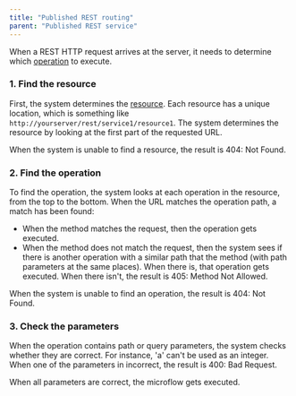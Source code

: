 ```yaml
---
title: "Published REST routing"
parent: "Published REST service"
---
```


When a REST HTTP request arrives at the server, it needs to determine which [operation](published-rest-operation) to execute.

### 1. Find the resource

First, the system determines the [resource](published-rest-resource). Each resource has a unique location, which is something like `http://yourserver/rest/service1/resource1`. The system determines the resource by looking at the first part of the requested URL.

When the system is unable to find a resource, the result is 404: Not Found.

### 2. Find the operation

To find the operation, the system looks at each operation in the resource, from the top to the bottom. When the URL matches the operation path, a match has been found:

* When the method matches the request, then the operation gets executed.
* When the method does not match the request, then the system sees if there is another operation with a similar path that the method (with path parameters at the same places). When there is, that operation gets executed. When there isn't, the result is 405: Method Not Allowed.

When the system is unable to find an operation, the result is 404: Not Found.

### 3. Check the parameters

When the operation contains path or query parameters, the system checks whether they are correct. For instance, 'a' can't be used as an integer. When one of the parameters in incorrect, the result is 400: Bad Request.

When all parameters are correct, the microflow gets executed.
